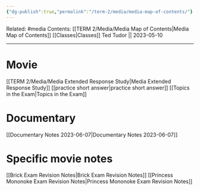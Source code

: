 ```yaml
---
{"dg-publish":true,"permalink":"/term-2/media/media-map-of-contents/"}
---
```


Related: #media
Contents: [[TERM 2/Media/Media Map of Contents\|Media Map of Contents]]
[[Classes\|Classes]]
Ted Tudor || 2023-05-10
***
# Movie
[[TERM 2/Media/Media Extended Response Study\|Media Extended Response Study]]
[[practice short answer\|practice short answer]]
[[Topics in the Exam\|Topics in the Exam]]

# Documentary 
[[Documentary Notes 2023-06-07\|Documentary Notes 2023-06-07]]

# Specific movie notes
[[Brick Exam Revision Notes\|Brick Exam Revision Notes]]
[[Princess Mononoke Exam Revision Notes\|Princess Mononoke Exam Revision Notes]]


